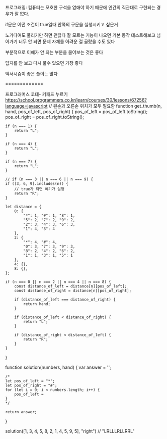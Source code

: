 프로그래밍: 컴퓨터는 모호한 구석을 없애야 하기 때문에 인간의 직관대로 구현되는 경우가 잘 없다.

if문은 어떤 조건이 true일때 안쪽의 구문을 실행시키고 싶은거

노가다여도 풀리기만 하면 괜찮다
잘 모르는 기능이 나오면 기본 동작 테스트해보고 넘어가기
너무 안 되면 문제 자체를 어려운 걸 골랐을 수도 있다

부분적으로 이해가 안 되는 부분을 물어보는 것은 좋다

답지를 안 보고 다시 풀수 있으면 가장 좋다

엑서시즘이 좋은 풀이는 많다

=============

프로그래머스 코테- 키패드 누르기
https://school.programmers.co.kr/learn/courses/30/lessons/67256?language=javascript
// 왼손과 오른손 위치가 모두 필요함
function get_thumb(n, hand, pos_of_left, pos_of_right) {
    pos_of_left = pos_of_left.toString();
    pos_of_right = pos_of_right.toString();

    if (n === 1) {
        return "L";
    }

    if (n === 4) {
        return "L";
    }

    if (n === 7) {
        return "L";
    }

    // if (n === 3 || n === 6 || n === 9) {
    if ([3, 6, 9].includes(n)) {
        // true가 되면 여기가 실행
        return "R";
    }

    let distance = {
        0: {
            "*": 1, "#": 1, "8": 1,
            "5": 2, "7": 2, "9": 2,
            "2": 3, "4": 3, "6": 3,
            "1": 4, "3": 4
        },
        2: {
            "*": 4, "#": 4,
            "0": 3, "7": 3, "9": 3,
            "8": 2, "4": 2, "6": 2,
            "1": 1, "3": 1, "5": 1
        },
        4: {},
        8: {},
    };

    if (n === 0 || n === 2 || n === 4 || n === 8) {
        const distance_of_left = distance[n][pos_of_left];
        const distance_of_right = distance[n][pos_of_right];

        if (distance_of_left === distance_of_right) {
            return hand;
        }

        if (distance_of_left < distance_of_right) {
            return "L";
        }

        if (distance_of_right < distance_of_left) {
            return "R";
        }
    }
}

function solution(numbers, hand) {
    var answer = '';

    /*
    let pos_of_left = "*";
    let pos_of_right = "#";
    for (let i = 0; i < numbers.length; i++) {
        pos_of_left = 
    }
    */

    return answer;
}

solution([1, 3, 4, 5, 8, 2, 1, 4, 5, 9, 5], "right") // "LRLLLRLLRRL"